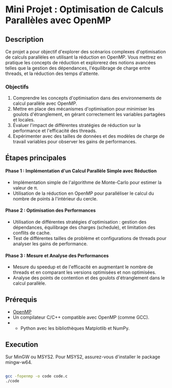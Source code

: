 # Mini Projet : Optimisation de Calculs Parallèles avec OpenMP

## Description

Ce projet a pour objectif d'explorer des scénarios complexes d'optimisation de calculs parallèles en utilisant la réduction en OpenMP. Vous mettrez en pratique les concepts de réduction et explorerez des notions avancées telles que la gestion des dépendances, l'équilibrage de charge entre threads, et la réduction des temps d'attente.

### Objectifs

1. Comprendre les concepts d'optimisation dans des environnements de calcul parallèle avec OpenMP.
2. Mettre en place des mécanismes d'optimisation pour minimiser les goulots d'étranglement, en gérant correctement les variables partagées et locales.
3. Évaluer l'impact de différentes stratégies de réduction sur la performance et l'efficacité des threads.
4. Expérimenter avec des tailles de données et des modèles de charge de travail variables pour observer les gains de performances.


## Étapes principales

#### Phase 1 : Implémentation d'un Calcul Parallèle Simple avec Réduction

- Implémentation simple de l'algorithme de Monte-Carlo pour estimer la valeur de π.
- Utilisation de la réduction en OpenMP pour paralléliser le calcul du nombre de points à l'intérieur du cercle.

#### Phase 2 : Optimisation des Performances

- Utilisation de différentes stratégies d'optimisation : gestion des dépendances, équilibrage des charges (schedule), et limitation des conflits de cache.
- Test de différentes tailles de problème et configurations de threads pour analyser les gains de performance.

#### Phase 3 : Mesure et Analyse des Performances

- Mesure du speedup et de l'efficacité en augmentant le nombre de threads et en comparant les versions optimisées et non optimisées.
- Analyse des points de contention et des goulots d'étranglement dans le calcul parallèle.

## Prérequis

- [OpenMP](https://www.openmp.org/)
- Un compilateur C/C++ compatible avec OpenMP (comme GCC).
- - Python avec les bibliothèques Matplotlib et NumPy.

## Execution 
Sur MinGW ou MSYS2. Pour MSYS2, assurez-vous d'installer le package mingw-w64.
 
 ```bash

gcc -fopenmp -o code code.c
./code 

